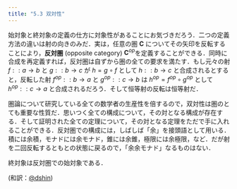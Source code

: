 ```yaml
---
title: "5.3 双対性"
---
```


始対象と終対象の定義の仕方に対象性があることにお気づきだろう．二つの定義方法の違いは射の向きのみだ．実は，任意の圏 $\mathbf{C}$ についてその矢印を反転することにより，**反対圏** (opposite category) $\mathbf{C}^{op}$を定義することができる．同時に合成を再定義すれば，反対圏は自ずから圏の全ての要求を満たす．もし元々の射 $f :: a \to b$ と $g :: b \to c$ が $h = g \circ f$ として $h :: b \to c$ と合成されるとすると，反転した射 $f^{op} :: b \to a$ と $g^{op} :: c \to b$ は $h^{op} = f^{op} \circ g^{op}$ として $h^{op} :: c \to a$ と合成されるだろう．そして恒等射の反転は恒等射だ．

圏論について研究している全ての数学者の生産性を倍するので，双対性は圏のとても重要な性質だ．思いつく全ての構成について，その対となる構成が存在する．そして証明された全ての定理について，その対となる定理をただで手に入れることができる．反対圏での構成には，しばしば「余」を接頭語として用いる．積には余積，モナドには余モナド，錐には余錐，極限には余極限，など．だが射を二回反転するともとの状態に戻るので，「余余モナド」なるものはない．

終対象は反対圏での始対象である．

(和訳：[@dshin](https://zenn.dev/dshin))
